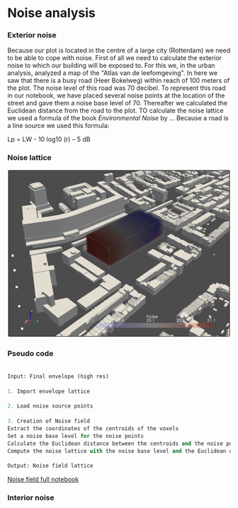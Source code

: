 # Noise analysis

### Exterior noise

Because our plot is located in the centre of a large city (Rotterdam) we need to be able to cope with noise. First of all we need to calculate the exterior noise to which our building will be exposed to. For this we, in the urban analysis, analyzed a map of the "Atlas van de leefomgeving". In here we saw that there is a busy road (Heer Bokelweg) within reach of 100 meters of the plot. The noise level of this road was 70 decibel. To represent this road in our notebook, we have placed several noise points at the location of the street and gave them a noise base level of 70. Thereafter we calculated the Euclidean distance from the road to the plot. TO calculate the noise lattice we used a formula of the book *Environmental Noise* by ... Because a road is a line source we used this formula: 

Lp = LW - 10 log10 (r) – 5 dB

### Noise lattice 

![title](../../../img/noise_field.png)

### Pseudo code

``` python

Input: Final envelope (high res)

1. Import envelope lattice

2. Load noise source points 

3. Creation of Noise field
Extract the coordinates of the centroids of the voxels
Set a noise base level for the noise points
Calculate the Euclidean distance between the centroids and the noise points 
Compute the noise lattice with the noise base level and the Euclidean distance 

Output: Noise field lattice


```

[Noise field full notebook](/spatial_computing_project_template/index/scripts/noise_field/)

### Interior noise


